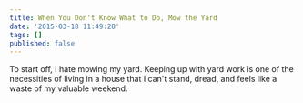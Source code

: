```yaml
---
title: When You Don't Know What to Do, Mow the Yard
date: '2015-03-18 11:49:28'
tags: []
published: false
---
```


To start off, I hate mowing my yard. Keeping up with yard work is one of the necessities of living in a house that I can't stand, dread, and feels like a waste of my valuable weekend.
